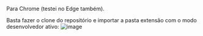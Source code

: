 Para Chrome (testei no Edge também).

Basta fazer o clone do repositório e importar a pasta extensão com o modo desenvolvedor ativo:
![image](https://github.com/user-attachments/assets/90057f78-06bb-4693-a28b-5b186100b6fb)
